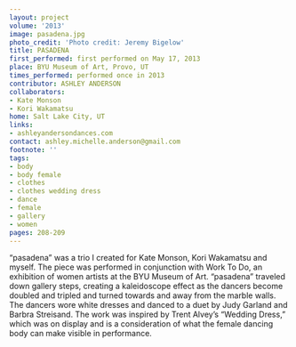 ```yaml
---
layout: project
volume: '2013'
image: pasadena.jpg
photo_credit: 'Photo credit: Jeremy Bigelow'
title: PASADENA
first_performed: first performed on May 17, 2013
place: BYU Museum of Art, Provo, UT
times_performed: performed once in 2013
contributor: ASHLEY ANDERSON
collaborators:
- Kate Monson
- Kori Wakamatsu
home: Salt Lake City, UT
links:
- ashleyandersondances.com
contact: ashley.michelle.anderson@gmail.com
footnote: ''
tags:
- body
- body female
- clothes
- clothes wedding dress
- dance
- female
- gallery
- women
pages: 208-209
---
```


“pasadena” was a trio I created for Kate Monson, Kori Wakamatsu and myself. The piece was performed in conjunction with Work To Do, an exhibition of women artists at the BYU Museum of Art. “pasadena” traveled down gallery steps, creating a kaleidoscope effect as the dancers become doubled and tripled and turned towards and away from the marble walls. The dancers wore white dresses and danced to a duet by Judy Garland and Barbra Streisand. The work was inspired by Trent Alvey’s “Wedding Dress,” which was on display and is a consideration of what the female dancing body can make visible in performance.
